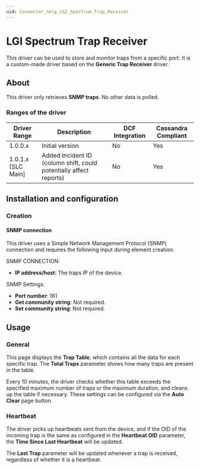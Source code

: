 ```yaml
---
uid: Connector_help_LGI_Spectrum_Trap_Receiver
---
```


# LGI Spectrum Trap Receiver

This driver can be used to store and monitor traps from a specific port. It is a custom-made driver based on the **Generic Trap Receiver** driver.

## About

This driver only retrieves **SNMP traps**. No other data is polled.

### Ranges of the driver

| **Driver Range**     | **Description**                                                    | **DCF Integration** | **Cassandra Compliant** |
|----------------------|--------------------------------------------------------------------|---------------------|-------------------------|
| 1.0.0.x              | Initial version                                                    | No                  | Yes                     |
| 1.0.1.x \[SLC Main\] | Added Incident ID (column shift, could potentially affect reports) | No                  | Yes                     |

## Installation and configuration

### Creation

#### SNMP connection

This driver uses a Simple Network Management Protocol (SNMP) connection and requires the following input during element creation:

SNMP CONNECTION:

- **IP address/host**: The traps IP of the device.

SNMP Settings:

- **Port number**: 161
- **Get community string**: Not required.
- **Set community string**: Not required.

## Usage

### General

This page displays the **Trap Table**, which contains all the data for each specific trap. The **Total Traps** parameter shows how many traps are present in the table.

Every 10 minutes, the driver checks whether this table exceeds the specified maximum number of traps or the maximum duration, and cleans up the table if necessary. These settings can be configured via the **Auto Clear** page button.

### Heartbeat

The driver picks up heartbeats sent from the device, and if the OID of the incoming trap is the same as configured in the **Heartbeat OID** parameter, the **Time Since Last Heartbeat** will be updated.

The **Last Trap** parameter will be updated whenever a trap is received, regardless of whether it is a heartbeat.
